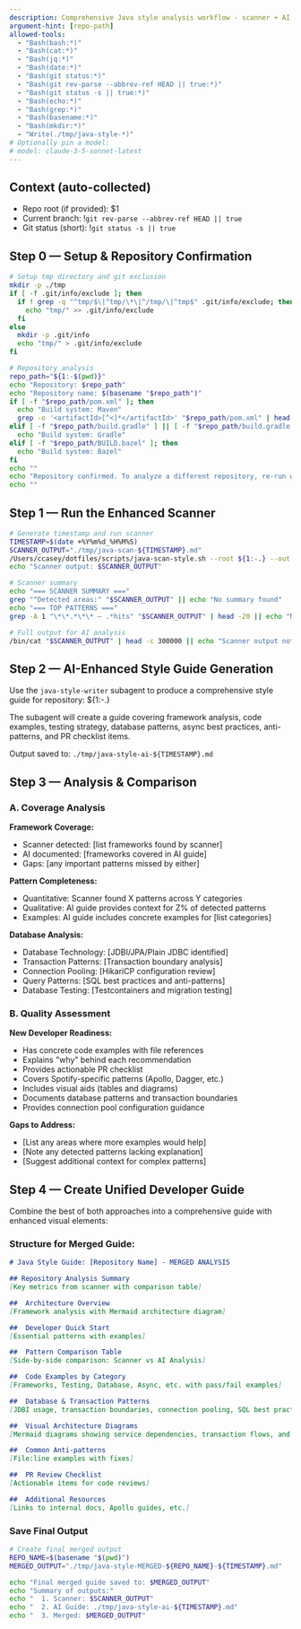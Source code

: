 ```yaml
---
description: Comprehensive Java style analysis workflow - scanner + AI analysis + comparison + examples, with timestamped output for backend developers.
argument-hint: [repo-path]
allowed-tools:
  - "Bash(bash:*)"
  - "Bash(cat:*)"
  - "Bash(jq:*)"
  - "Bash(date:*)"
  - "Bash(git status:*)"
  - "Bash(git rev-parse --abbrev-ref HEAD || true:*)"
  - "Bash(git status -s || true:*)"
  - "Bash(echo:*)"
  - "Bash(grep:*)"
  - "Bash(basename:*)"
  - "Bash(mkdir:*)"
  - "Write(./tmp/java-style-*)"
# Optionally pin a model:
# model: claude-3-5-sonnet-latest
---
```


## Context (auto-collected)

- Repo root (if provided): $1
- Current branch: !`git rev-parse --abbrev-ref HEAD || true`
- Git status (short): !`git status -s || true`

## Step 0 — Setup & Repository Confirmation

```bash
# Setup tmp directory and git exclusion
mkdir -p ./tmp
if [ -f .git/info/exclude ]; then
  if ! grep -q "^tmp/$\|^tmp/\*\|^/tmp/\|^tmp$" .git/info/exclude; then
    echo "tmp/" >> .git/info/exclude
  fi
else
  mkdir -p .git/info
  echo "tmp/" > .git/info/exclude
fi

# Repository analysis
repo_path="${1:-$(pwd)}"
echo "Repository: $repo_path"
echo "Repository name: $(basename "$repo_path")"
if [ -f "$repo_path/pom.xml" ]; then
  echo "Build system: Maven"
  grep -o '<artifactId>[^<]*</artifactId>' "$repo_path/pom.xml" | head -1 | sed 's/<[^>]*>//g' | xargs -I {} echo "Artifact: {}"
elif [ -f "$repo_path/build.gradle" ] || [ -f "$repo_path/build.gradle.kts" ]; then
  echo "Build system: Gradle"
elif [ -f "$repo_path/BUILD.bazel" ]; then
  echo "Build system: Bazel"
fi
echo ""
echo "Repository confirmed. To analyze a different repository, re-run with: @ai/prompts/java-style-compare.md /path/to/repo"
echo ""
```

## Step 1 — Run the Enhanced Scanner

```bash
# Generate timestamp and run scanner
TIMESTAMP=$(date +%Y%m%d_%H%M%S)
SCANNER_OUTPUT="./tmp/java-scan-${TIMESTAMP}.md"
/Users/ccasey/dotfiles/scripts/java-scan-style.sh --root ${1:-.} --out "$SCANNER_OUTPUT" || true
echo "Scanner output: $SCANNER_OUTPUT"

# Scanner summary
echo "=== SCANNER SUMMARY ==="
grep "^Detected areas:" "$SCANNER_OUTPUT" || echo "No summary found"
echo "=== TOP PATTERNS ==="
grep -A 1 "\*\*.*\*\* — .*hits" "$SCANNER_OUTPUT" | head -20 || echo "No patterns found"

# Full output for AI analysis
/bin/cat "$SCANNER_OUTPUT" | head -c 300000 || echo "Scanner output not found"
```

## Step 2 — AI-Enhanced Style Guide Generation

Use the `java-style-writer` subagent to produce a comprehensive style guide for repository: ${1:-.}

The subagent will create a guide covering framework analysis, code examples, testing strategy, database patterns, async best practices, anti-patterns, and PR checklist items.

Output saved to: `./tmp/java-style-ai-${TIMESTAMP}.md`

## Step 3 — Analysis & Comparison

### A. Coverage Analysis

**Framework Coverage:**
- Scanner detected: [list frameworks found by scanner]
- AI documented: [frameworks covered in AI guide]
- Gaps: [any important patterns missed by either]

**Pattern Completeness:**
- Quantitative: Scanner found X patterns across Y categories
- Qualitative: AI guide provides context for Z% of detected patterns
- Examples: AI guide includes concrete examples for [list categories]

**Database Analysis:**
- Database Technology: [JDBI/JPA/Plain JDBC identified]
- Transaction Patterns: [Transaction boundary analysis]
- Connection Pooling: [HikariCP configuration review]
- Query Patterns: [SQL best practices and anti-patterns]
- Database Testing: [Testcontainers and migration testing]

### B. Quality Assessment

**New Developer Readiness:**
- Has concrete code examples with file references
- Explains "why" behind each recommendation
- Provides actionable PR checklist
- Covers Spotify-specific patterns (Apollo, Dagger, etc.)
- Includes visual aids (tables and diagrams)
- Documents database patterns and transaction boundaries
- Provides connection pool configuration guidance

**Gaps to Address:**
- [List any areas where more examples would help]
- [Note any detected patterns lacking explanation]
- [Suggest additional context for complex patterns]

## Step 4 — Create Unified Developer Guide

Combine the best of both approaches into a comprehensive guide with enhanced visual elements:

### Structure for Merged Guide:
```markdown
# Java Style Guide: [Repository Name] - MERGED ANALYSIS

## Repository Analysis Summary
[Key metrics from scanner with comparison table]

##  Architecture Overview
[Framework analysis with Mermaid architecture diagram]

##  Developer Quick Start
[Essential patterns with examples]

##  Pattern Comparison Table
[Side-by-side comparison: Scanner vs AI Analysis]

##  Code Examples by Category
[Frameworks, Testing, Database, Async, etc. with pass/fail examples]

##  Database & Transaction Patterns
[JDBI usage, transaction boundaries, connection pooling, SQL best practices]

##  Visual Architecture Diagrams
[Mermaid diagrams showing service dependencies, transaction flows, and connection pools]

##  Common Anti-patterns
[File:line examples with fixes]

##  PR Review Checklist
[Actionable items for code reviews]

##  Additional Resources
[Links to internal docs, Apollo guides, etc.]
```

### Save Final Output

```bash
# Create final merged output
REPO_NAME=$(basename "$(pwd)")
MERGED_OUTPUT="./tmp/java-style-MERGED-${REPO_NAME}-${TIMESTAMP}.md"

echo "Final merged guide saved to: $MERGED_OUTPUT"
echo "Summary of outputs:"
echo "  1. Scanner: $SCANNER_OUTPUT"
echo "  2. AI Guide: ./tmp/java-style-ai-${TIMESTAMP}.md"
echo "  3. Merged: $MERGED_OUTPUT"
```
